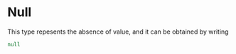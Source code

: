 # Null

This type repesents the absence of value, and it can be obtained by writing

```CoffeeScript
null
```
